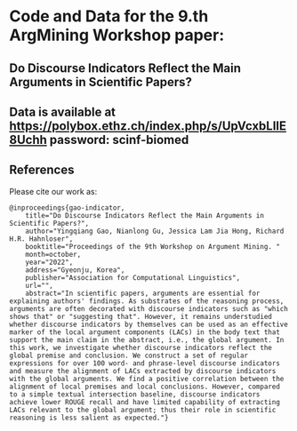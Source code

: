 # Code and Data for the 9.th ArgMining Workshop paper: 
## Do Discourse Indicators Reflect the Main Arguments in Scientific Papers?

## Data is available at https://polybox.ethz.ch/index.php/s/UpVcxbLIlE8Uchh password: scinf-biomed
## References
Please cite our work as:
```
@inproceedings{gao-indicator,
    title="Do Discourse Indicators Reflect the Main Arguments in Scientific Papers?", 
    author="Yingqiang Gao, Nianlong Gu, Jessica Lam Jia Hong, Richard H.R. Hahnloser",
    booktitle="Proceedings of the 9th Workshop on Argument Mining. "
    month=october,
    year="2022",
    address="Gyeonju, Korea", 
    publisher="Association for Computational Linguistics", 
    url="",
    abstract="In scientific papers, arguments are essential for explaining authors' findings. As substrates of the reasoning process, arguments are often decorated with discourse indicators such as "which shows that" or "suggesting that". However, it remains understudied whether discourse indicators by themselves can be used as an effective marker of the local argument components (LACs) in the body text that support the main claim in the abstract, i.e., the global argument. In this work, we investigate whether discourse indicators reflect the global premise and conclusion. We construct a set of regular expressions for over 100 word- and phrase-level discourse indicators and measure the alignment of LACs extracted by discourse indicators with the global arguments. We find a positive correlation between the alignment of local premises and local conclusions. However, compared to a simple textual intersection baseline, discourse indicators achieve lower ROUGE recall and have limited capability of extracting LACs relevant to the global argument; thus their role in scientific reasoning is less salient as expected."}
```
